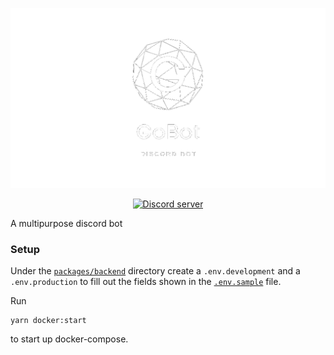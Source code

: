 [![gobot](assets/gobot_transparent.png)](https://gobot.org/)


<div align="center">
    <a href="https://discord.gg/PjwuPVTe5e"><img src="https://img.shields.io/discord/782201612177113109?color=5865F2&logo=discord&logoColor=white" alt="Discord server" /></a>
</div>

A multipurpose discord bot

### Setup
Under the [`packages/backend`](packages/backend) directory create a `.env.development` and a `.env.production` to fill out the fields shown in the [`.env.sample`](packages/backend/.env.sample) file.

Run
```
yarn docker:start
```
to start up docker-compose.
